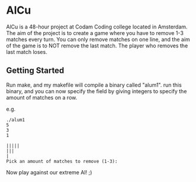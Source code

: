 # AlCu

AlCu is a 48-hour project at Codam Coding college located in Amsterdam.
The aim of the project is to create a game where you have to remove 1-3 matches every turn.
You can only remove matches on one line, and the aim of the game is to NOT remove the last match.
The player who removes the last match loses.

## Getting Started

Run make, and my makefile will compile a binary called "alum1".
run this binary, and you can now specify the field by giving
integers to specify the amount of matches on a row.

e.g.
```
./alum1
5
3
1

|||||
|||
|
Pick an amount of matches to remove (1-3):
```
Now play against our extreme AI! ;)

